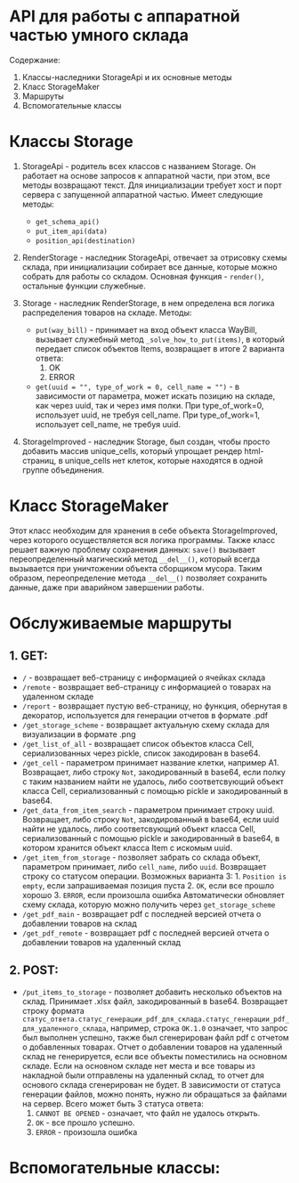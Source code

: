 # API для работы с аппаратной частью умного склада
Содержание:  
1. Классы-наследники StorageApi и их основные методы
2. Класс StorageMaker
3. Маршруты
4. Вспомогательные классы
  
  # Классы Storage
  1. StorageApi - родитель всех классов с названием Storage. 
  Он работает на основе запросов к аппаратной части, при этом, все методы возвращают текст.
  Для инициализации требует хост и порт сервера с запущенной аппаратной частью.
  Имеет следующие методы:
      * `get_schema_api()`
      * `put_item_api(data)`
      * `position_api(destination)  `
  
  2. RenderStorage - наследник StorageApi, отвечает за отрисовку схемы склада, при инициализации собирает все данные, которые можно собрать для работы со складом.
  Основная функция - `render()`, остальные функции служебные. 
 
  3. Storage - наследник RenderStorage, в нем определена вся логика распределения товаров на складе.
  Методы:
  
      * `put(way_bill)` - принимает на вход объект класса WayBill, вызывает служебный метод 
      `_solve_how_to_put(items)`, в который передает список объектов Items, возвращает в итоге
      2 варианта ответа:
        1. OK
        2. ERROR  
       * `get(uuid = "", type_of_work = 0, cell_name = "")` - в зависимости от параметра, может искать позицию на складе, как через uuid, так и через имя полки.
       При type_of_work=0, использует uuid, не требуя cell_name.
       При type_of_work=1, использует cell_name, не требуя uuid.  
   4. StorageImproved - наследник Storage, был создан, чтобы просто добавить массив unique_cells, 
   который упрощает рендер html-страниц, в unique_cells нет клеток, которые находятся в одной группе объединения.
   # Класс StorageMaker
   Этот класс необходим для хранения в себе объекта StorageImproved, через которого осуществляется вся логика программы.
   Также класс решает важную проблему сохранения данных: `save()` вызывает переопределенный магический метод `__del__()`, который всегда вызывается при уничтожении объекта сборщиком мусора.
   Таким образом, переопределение метода `__del__()` позволяет сохранить данные, даже при аварийном завершении работы. 
   # Обслуживаемые маршруты
   ## 1. GET:
   * `/` - возвращает веб-страницу с информацией о ячейках склада
   * `/remote` - возвращает веб-страницу с информацией о товарах на удаленном складе
   * `/report` - возвращает пустую веб-страницу, но функция, обернутая в декоратор, используется для генерации отчетов в формате .pdf
   * `/get_storage_scheme` - возвращает актуальную схему склада для визуализации в формате .png
   * `/get_list_of_all` - возвращает список объектов класса Cell, сериализованных через pickle, список закодирован в base64.
   * `/get_cell` - параметром принимает название клетки, например A1.
   Возвращает, либо строку `Not`, закодированный в base64, если полку с таким названием найти не удалось, либо соответсвующий объект класса Cell, сериализованный с помощью pickle и закодированный в base64.
   * `/get_data_from_item_search` - параметром принимает строку uuid.
   Возвращает, либо строку `Not`, закодированный в base64, если uuid найти не удалось, либо соответсвующий объект класса Cell, сериализованный с помощью pickle и закодированный в base64, в котором хранится объект класса Item с искомым uuid.
   * `/get_item_from_storage` - позволяет забрать со склада объект, параметром принимает, либо `cell_name`, либо `uuid`.
   Возвращает строку со статусом операции. Возможных варианта 3: 
    1. `Position is empty`, если запрашиваемая позиция пуста
    2. `OK`, если все прошло хорошо
    3. `ERROR`, если произошла ошибка
    Автоматически обновляет схему склада, которую можно получить через `get_storage_scheme`
   * `/get_pdf_main` - возвращает pdf с последней версией отчета о добавлении товаров на склад
   * `/get_pdf_remote` - возвращает pdf с последней версией отчета о добавлении товаров на удаленный склад
   
  ## 2. POST:
  * `/put_items_to_storage` - позволяет добавить несколько объектов на склад. Принимает .xlsx файл, закодированный в base64.
  Возвращает строку формата `статус_ответа.статус_генерации_pdf_для_склада.статус_генерации_pdf_для_удаленного_склада`, например, строка
  `OK.1.0` означает, что запрос был выполнен успешно, также был сгенерирован файл pdf с отчетом о добавленных товарах. 
  Отчет о добавлении товаров на удаленный склад не генерируется, если все объекты поместились на основном складе. 
  Если на основном складе нет места и все товары из накладной были отправлены на удаленный склад, то отчет для основого склада сгенерирован не будет.
  В зависимости от статуса генерации файлов, можно понять, нужно ли обращаться за файлами на сервер.
  Всего может быть 3 статуса ответа:
    1. `CANNOT BE OPENED` - означает, что файл не удалось открыть.
    2. `OK` - все прошло успешно.
    3. `ERROR` - произошла ошибка
    
# Вспомогательные классы: